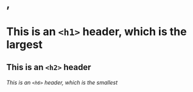 # ,
# This is an `<h1>` header, which is the largest

## This is an `<h2>` header

###### This is an `<h6>` header, which is the smallest
